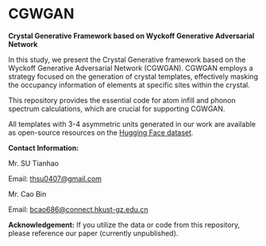 
# CGWGAN

**Crystal Generative Framework based on Wyckoff Generative Adversarial Network**

In this study, we present the Crystal Generative framework based on the Wyckoff Generative Adversarial Network (CGWGAN). CGWGAN employs a strategy focused on the generation of crystal templates, effectively masking the occupancy information of elements at specific sites within the crystal.

This repository provides the essential code for atom infill and phonon spectrum calculations, which are crucial for supporting CGWGAN.

All templates with 3-4 asymmetric units generated in our work are available as open-source resources on the [Hugging Face dataset](https://huggingface.co/datasets/caobin/CGWGAN).

**Contact Information:**

Mr. SU Tianhao  

Email: thsu0407@gmail.com

Mr. Cao Bin  

Email: bcao686@connect.hkust-gz.edu.cn



**Acknowledgement:**
If you utilize the data or code from this repository, please reference our paper (currently unpublished).
